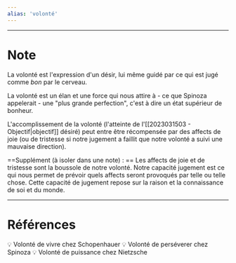 ```yaml
---
alias: 'volonté'
---
```


---
# Note

La volonté est l'expression d'un désir, lui même guidé par ce qui est jugé comme *bon* par le cerveau.

La volonté est un élan et une force qui nous attire à - ce que Spinoza appelerait - une "plus grande perfection", c'est à dire un état supérieur de bonheur.

L'accomplissement de la volonté (l'atteinte de l'[[2023031503 - Objectif|objectif]] désiré) peut entre être récompensée par des affects de joie (ou de tristesse si notre jugement a faillit que notre volonté a suivi une mauvaise direction).

==Supplément (à isoler dans une note) : ==
Les affects de joie et de tristesse sont la boussole de notre volonté. 
Notre capacité jugement est ce qui nous permet de prévoir quels affects seront provoqués par telle ou telle chose. 
Cette capacité de jugement repose sur la raison et la connaissance de soi et du monde.

---
# Références

💡 Volonté de vivre chez Schopenhauer
💡 Volonté de perséverer chez Spinoza
💡 Volonté de puissance chez Nietzsche